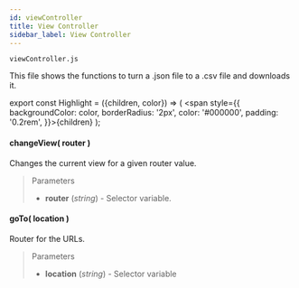 ```yaml
---
id: viewController
title: View Controller
sidebar_label: View Controller
---
```


`viewController.js`

This file shows the functions to turn a .json file to a .csv file and downloads it.

export const Highlight = ({children, color}) => ( <span style={{
      backgroundColor: color,
      borderRadius: '2px',
      color: '#000000',
      padding: '0.2rem',
    }}>{children}</span> );

#### <Highlight color="#b2e4f7">changeView( router )</Highlight>

Changes the current view for a given router value.

>Parameters
>
>* **router** (*string*) - Selector variable.

#### <Highlight color="#b2e4f7">goTo( location )</Highlight>

Router for the URLs.

>Parameters
>
>* **location** (*string*) - Selector variable
